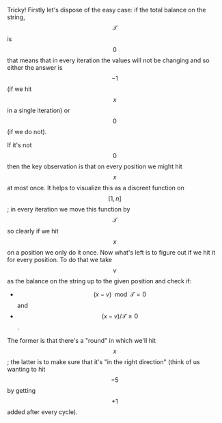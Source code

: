 Tricky! Firstly let's dispose of the easy case: if the total balance on the string, $$\mathcal{T}$$ is $$0$$ that means that in every iteration the values will not be changing and so either the answer is $$-1$$ (if we hit $$x$$ in a single iteration) or $$0$$ (if we do not).

If it's not $$0$$ then the key observation is that on every position we might hit $$x$$ at most once.  It helps to visualize this as a discreet function on $$[1, n]$$; in every iteration we move this function by $$\mathcal{T}$$ so clearly if we hit $$x$$ on a position we only do it once.  Now what's left is to figure out if we hit it for every position.  To do that we take $$v$$ as the balance on the string up to the given position and check if:

- $$(x-v) \mod \mathcal{T} = 0$$ and
- $$(x-v) / \mathcal{T} \ge 0$$.

The former is that there's a "round" in which we'll hit $$x$$; the latter is to make sure that it's "in the right direction" (think of us wanting to hit $$-5$$ by getting $$+1$$ added after every cycle).
